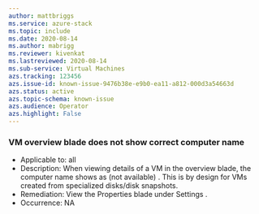 ```yaml
---
author: mattbriggs
ms.service: azure-stack
ms.topic: include
ms.date: 2020-08-14
ms.author: mabrigg
ms.reviewer: kivenkat
ms.lastreviewed: 2020-08-14
ms.sub-service: Virtual Machines
azs.tracking: 123456
azs.issue-id: known-issue-9476b38e-e9b0-ea11-a812-000d3a54663d
azs.status: active
azs.topic-schema: known-issue
azs.audience: Operator
azs.highlight: False
---
```

### VM overview blade does not show correct computer name

- Applicable to: all
- Description: When viewing details of a VM in the overview blade, the computer name shows as (not available) . This is by design for VMs created from specialized disks/disk snapshots.
- Remediation: View the Properties blade under Settings .
- Occurrence: NA